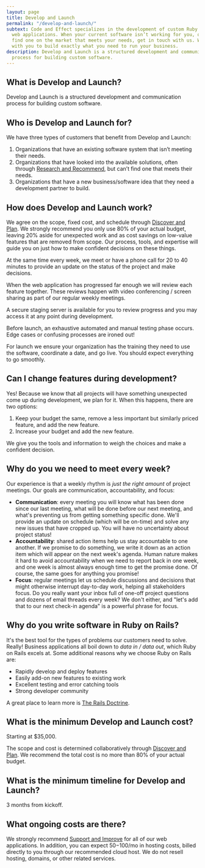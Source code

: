 ```yaml
---
layout: page
title: Develop and Launch
permalink: "/develop-and-launch/"
subtext: Code and Effect specializes in the development of custom Ruby on Rails
  web applications. When your current software isn’t working for you, or you can’t
  find one on the market that meets your needs, get in touch with us. We will work
  with you to build exactly what you need to run your business.
description: Develop and Launch is a structured development and communication
  process for building custom software.
---
```

## What is Develop and Launch?

Develop and Launch is a structured development and communication process for building custom software.

## Who is Develop and Launch for?

We have three types of customers that benefit from Develop and Launch:

1. Organizations that have an existing software system that isn’t meeting their needs.
2. Organizations that have looked into the available solutions, often through [Research and Recommend](https://www.codeandeffect.com/research-and-recommend/), but can’t find one that meets their needs.
3. Organizations that have a new business/software idea that they need a development partner to build.

## How does Develop and Launch work?

We agree on the scope, fixed cost, and schedule through [Discover and Plan](https://www.codeandeffect.com/discover-and-plan/). We strongly recommend you only use 80% of your actual budget, leaving 20% aside for unexpected work and as cost savings on low-value features that are removed from scope. Our process, tools, and expertise will guide you on just how to make confident decisions on these things.

At the same time every week, we meet or have a phone call for 20 to 40 minutes to provide an update on the status of the project and make decisions.

When the web application has progressed far enough we will review each feature together. These reviews happen with video conferencing / screen sharing as part of our regular weekly meetings.

A secure staging server is available for you to review progress and you may access it at any point during development.

Before launch, an exhaustive automated and manual testing phase occurs. Edge cases or confusing processes are ironed out!

For launch we ensure your organization has the training they need to use the software, coordinate a date, and go live. You should expect everything to go smoothly.

## Can I change features during development?

Yes! Because we know that all projects will have something unexpected come up during development, we plan for it. When this happens, there are two options:

1. Keep your budget the same, remove a less important but similarly priced feature, and add the new feature.
2. Increase your budget and add the new feature.

We give you the tools and information to weigh the choices and make a confident decision.

## Why do you we need to meet every week?

Our experience is that a weekly rhythm is _just the right amount_ of project meetings. Our goals are communication, accountability, and focus:

* **Communication**: every meeting you will know what has been done since our last meeting, what will be done before our next meeting, and what's preventing us from getting something specific done. We'll provide an update on schedule (which will be on-time) and solve any new issues that have cropped up. You will have no uncertainty about project status!
* **Accountability**: shared action items help us stay accountable to one another. If we promise to do something, we write it down as an action item which will appear on the next week's agenda. Human nature makes it hard to avoid accountability when we need to report back in one week, and one week is almost always enough time to get the promise done. Of course, the same goes for anything you promise!
* **Focus**: regular meetings let us schedule discussions and decisions that might otherwise interrupt day-to-day work, helping all stakeholders focus. Do you really want your inbox full of one-off project questions and dozens of email threads every week? We don't either, and "let's add that to our next check-in agenda" is a powerful phrase for focus.

## Why do you write software in Ruby on Rails?

It's the best tool for the types of problems our customers need to solve. Really! Business applications all boil down to _data in / data out_, which Ruby on Rails excels at. Some additional reasons why we choose Ruby on Rails are:

* Rapidly develop and deploy features
* Easily add-on new features to existing work
* Excellent testing and error catching tools
* Strong developer community

A great place to learn more is [The Rails Doctrine](http://rubyonrails.org/doctrine/).

## What is the minimum Develop and Launch cost?

Starting at $35,000.

The scope and cost is determined collaboratively through [Discover and Plan](https://www.codeandeffect.com/discover-and-plan/). We recommend the total cost is no more than 80% of your actual budget.

## What is the minimum timeline for Develop and Launch?

3 months from kickoff.

## What ongoing costs are there?

We strongly recommend [Support and Improve](https://www.codeandeffect.com/support-and-improve/) for all of our web applications. In addition, you can expect $50-$100/mo in hosting costs, billed directly to you through our recommended cloud host. We do not resell hosting, domains, or other related services.
